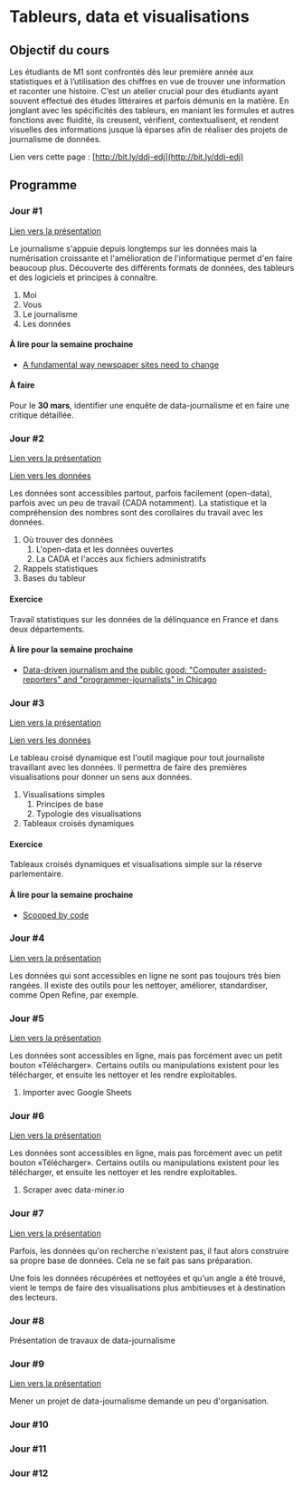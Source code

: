# Tableurs, data et visualisations

## Objectif du cours

Les étudiants de M1 sont confrontés dès leur première année aux statistiques et à l’utilisation des chiffres en vue de trouver une information et raconter une histoire. C’est un atelier crucial pour des étudiants ayant souvent effectué des études littéraires et parfois démunis en la matière. En jonglant avec les spécificités des tableurs, en maniant les formules et autres fonctions avec fluidité, ils creusent, vérifient, contextualisent, et rendent visuelles des informations jusque là éparses afin de réaliser des projets de journalisme de données.

Lien vers cette page : [http://bit.ly/ddj-edj](http://bit.ly/ddj-edj)

## Programme

### Jour #1

[Lien vers la présentation](https://docs.google.com/presentation/d/1howbkquEKe2EkijXdKUjlTff2A3AlNjfpo5rvxkgT6c/edit?usp=sharing)

Le journalisme s'appuie depuis longtemps sur les données mais la numérisation croissante et l'amélioration de l'informatique permet d'en faire beaucoup plus. Découverte des différents formats de données, des tableurs et des logiciels et principes à connaître.

1. Moi
2. Vous
3. Le journalisme
4. Les données

#### À lire pour la semaine prochaine

* [A fundamental way newspaper sites need to change](http://www.holovaty.com/writing/fundamental-change/)

#### À faire

Pour le **30 mars**, identifier une enquête de data-journalisme et en faire une critique détaillée.

### Jour #2

[Lien vers la présentation](https://docs.google.com/presentation/d/1pOMEOnPR89pLqWAQWqUeIfOmvZmaFfrTascJsWe2OZw/edit#slide=id.p)

[Lien vers les données](./Jour%202)

Les données sont accessibles partout, parfois facilement (open-data), parfois avec un peu de travail (CADA notamment). La statistique et la compréhension des nombres sont des corollaires du travail avec les données.

1. Où trouver des données
	1. L'open-data et les données ouvertes
	2. La CADA et l'accès aux fichiers administratifs
2. Rappels statistiques
3. Bases du tableur

#### Exercice

Travail statistiques sur les données de la délinquance en France et dans deux départements.

#### À lire pour la semaine prochaine

* [Data-driven journalism and the public good: "Computer assisted-reporters" and "programmer-journalists" in Chicago](https://pdfs.semanticscholar.org/c3ee/e63d4448c4994837a994faf92c0f878e0369.pdf)

### Jour #3

[Lien vers la présentation](https://docs.google.com/presentation/d/1cBKnUDH95O6SHNc1DEAQ8extTk9Lf8gfGx4DbPkCIWs/edit?usp=sharing)

[Lien vers les données](./Jour%203)

Le tableau croisé dynamique est l'outil magique pour tout journaliste travaillant avec les données. Il permettra de faire des premières visualisations pour donner un sens aux données.

1. Visualisations simples
	1. Principes de base
	2. Typologie des visualisations
2. Tableaux croisés dynamiques

#### Exercice

Tableaux croisés dynamiques et visualisations simple sur la réserve parlementaire.

#### À lire pour la semaine prochaine

* [Scooped by code](http://www.niemanlab.org/2013/12/scooped-by-code/)

### Jour #4

[Lien vers la présentation](https://docs.google.com/presentation/d/1dLgLCDw_nBj6nVyDM4KncVgmDvaXqEyj8MPOYBZO0ck/edit?usp=sharing)

Les données qui sont accessibles en ligne ne sont pas toujours très bien rangées. Il existe des outils pour les nettoyer, améliorer, standardiser, comme Open Refine, par exemple. 


### Jour #5

[Lien vers la présentation](https://docs.google.com/presentation/d/1GDzHP2luI3SzmEtmJ43GTGVNvqjSHhrBjtJtXwR3O3M/edit?usp=sharing)

Les données sont accessibles en ligne, mais pas forcément avec un petit bouton «Télécharger». Certains outils ou manipulations existent pour les télécharger, et ensuite les nettoyer et les rendre exploitables.

1. Importer avec Google Sheets

### Jour #6

[Lien vers la présentation](https://docs.google.com/presentation/d/1GDzHP2luI3SzmEtmJ43GTGVNvqjSHhrBjtJtXwR3O3M/edit?usp=sharing)

Les données sont accessibles en ligne, mais pas forcément avec un petit bouton «Télécharger». Certains outils ou manipulations existent pour les télécharger, et ensuite les nettoyer et les rendre exploitables.

1. Scraper avec data-miner.io

### Jour #7

[Lien vers la présentation](https://docs.google.com/presentation/d/1fvE-XFDvjJwCW0Gtj-kxQQtqjqaQbI3HXkDt6x7YUBU/edit?usp=sharing)

Parfois, les données qu'on recherche n'existent pas, il faut alors construire sa propre base de données. Cela ne se fait pas sans préparation.

Une fois les données récupérées et nettoyées et qu'un angle a été trouvé, vient le temps de faire des visualisations plus ambitieuses et à destination des lecteurs.

### Jour #8

Présentation de travaux de data-journalisme

### Jour #9

[Lien vers la présentation](https://docs.google.com/presentation/d/1WfBYBhHiPaV_ZFREX4K5WuLYfYYmDf8AiN-r0WW0Lf4/edit?usp=sharing)

Mener un projet de data-journalisme demande un peu d'organisation. 

### Jour #10

### Jour #11

### Jour #12